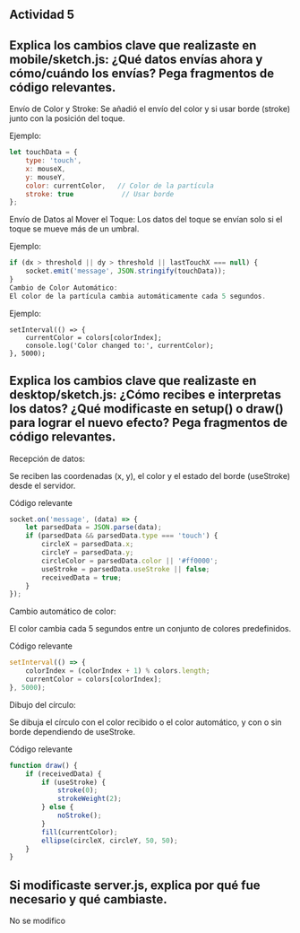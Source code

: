 ## Actividad 5

## Explica los cambios clave que realizaste en mobile/sketch.js: ¿Qué datos envías ahora y cómo/cuándo los envías? Pega fragmentos de código relevantes.
Envío de Color y Stroke:
Se añadió el envío del color y si usar borde (stroke) junto con la posición del toque.

Ejemplo:
``` js
let touchData = {
    type: 'touch',
    x: mouseX,
    y: mouseY,
    color: currentColor,   // Color de la partícula
    stroke: true            // Usar borde
};
``` 
Envío de Datos al Mover el Toque:
Los datos del toque se envían solo si el toque se mueve más de un umbral.

Ejemplo:
``` js
if (dx > threshold || dy > threshold || lastTouchX === null) {
    socket.emit('message', JSON.stringify(touchData));
}
Cambio de Color Automático:
El color de la partícula cambia automáticamente cada 5 segundos.
``` 
Ejemplo:
``` 
setInterval(() => {
    currentColor = colors[colorIndex];
    console.log('Color changed to:', currentColor);
}, 5000);
``` 
## Explica los cambios clave que realizaste en desktop/sketch.js: ¿Cómo recibes e interpretas los datos? ¿Qué modificaste en setup() o draw() para lograr el nuevo efecto? Pega fragmentos de código relevantes.
Recepción de datos:

Se reciben las coordenadas (x, y), el color y el estado del borde (useStroke) desde el servidor.

Código relevante
``` js
socket.on('message', (data) => {
    let parsedData = JSON.parse(data);
    if (parsedData && parsedData.type === 'touch') {
        circleX = parsedData.x;
        circleY = parsedData.y;
        circleColor = parsedData.color || '#ff0000';
        useStroke = parsedData.useStroke || false;
        receivedData = true;
    }
});
``` 
Cambio automático de color:

El color cambia cada 5 segundos entre un conjunto de colores predefinidos.

Código relevante
``` js
setInterval(() => {
    colorIndex = (colorIndex + 1) % colors.length;
    currentColor = colors[colorIndex];
}, 5000);
``` 
Dibujo del círculo:

Se dibuja el círculo con el color recibido o el color automático, y con o sin borde dependiendo de useStroke.

Código relevante
``` js
function draw() {
    if (receivedData) {
        if (useStroke) {
            stroke(0);
            strokeWeight(2);
        } else {
            noStroke();
        }
        fill(currentColor);
        ellipse(circleX, circleY, 50, 50);
    }
}
```
## Si modificaste server.js, explica por qué fue necesario y qué cambiaste.
No se modifico
